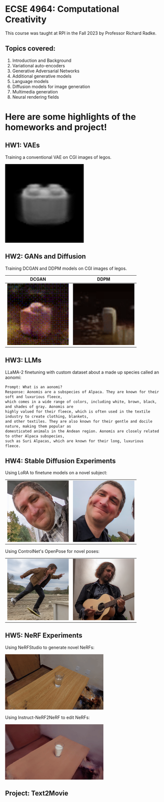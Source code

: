 # ECSE 4964: Computational Creativity
This course was taught at RPI in the Fall 2023 by Professor Richard Radke.

## Topics covered:
1. Introduction and Background
2. Variational auto-encoders
3. Generative Adversarial Networks
4. Additional generative models
5. Language models
6. Diffusion models for image generation
7. Multimedia generation
8. Neural rendering fields

# Here are some highlights of the homeworks and project!
## HW1: VAEs
Training a conventional VAE on CGI images of legos.

![](./HW1_VAEs/.imgs/vae_interpolation.gif)


## HW2: GANs and Diffusion
Training DCGAN and DDPM models on CGI images of legos.

| DCGAN | DDPM |
|-|-|
| <img src="./HW2_GANs_and_Diffusion/.imgs/gan_interpolation_only_bricks.gif" style="width:200px;"/> | <img src="./HW2_GANs_and_Diffusion/.imgs/diffusion_interpolation_no_aug.gif" style="width:200px;"/> |

## HW3: LLMs
LLaMA-2 finetuning with custom dataset about a made up species called an aonomi:

```
Prompt: What is an aonomi?
Response: Aonomis are a subspecies of Alpaca. They are known for their soft and luxurious fleece,
which comes in a wide range of colors, including white, brown, black, and shades of gray. Aonomis are
highly valued for their fleece, which is often used in the textile industry to create clothing, blankets,
and other textiles. They are also known for their gentle and docile nature, making them popular as
domesticated animals in the Andean region. Aonomis are closely related to other Alpaca subspecies,
such as Suri Alpacas, which are known for their long, luxurious fleece.
```

## HW4: Stable Diffusion Experiments
Using LoRA to finetune models on a novel subject:

|||
|-|-|
| <img src="./HW4_Stable_Diffusion/.imgs/radke_lora_v1.5_(2)_prompting_1.png" style="width:200px;"/> | <img src="./HW4_Stable_Diffusion/.imgs/radke_lora_v1.5_(2)_2.png" style="width:200px;"/> |

Using ControlNet's OpenPose for novel poses:

|||
|-|-|
| <img src="./HW4_Stable_Diffusion/.imgs/radke_lora_v1.5_(2)_prompting_skateboard_2.png" style="width:200px;"/> | <img src="./HW4_Stable_Diffusion/.imgs/radke_lora_v1.5_(2)_prompting_guitar_1.png" style="width:200px;"/> |

## HW5: NeRF Experiments
Using NeRFStudio to generate novel NeRFs:

<img src="HW5_NeRF/.imgs/water5.gif"/>

Using Instruct-NeRF2NeRF to edit NeRFs:

<img src="HW5_NeRF/.imgs/turn-the-water-to-milk.gif"/>


## Project: Text2Movie
